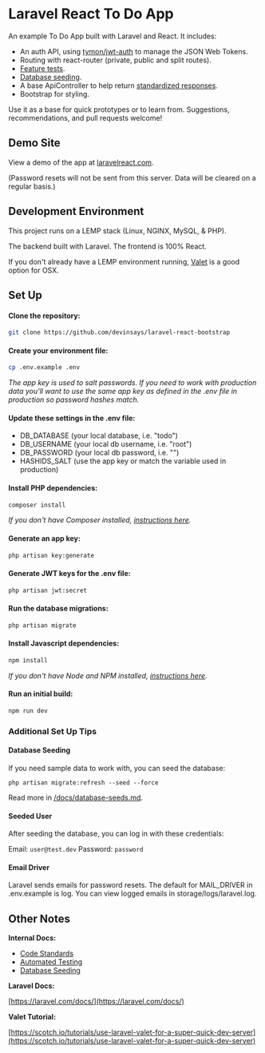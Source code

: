 # Laravel React To Do App

An example To Do App built with Laravel and React. It includes:

-   An auth API, using [tymon/jwt-auth](https://github.com/tymondesigns/jwt-auth) to manage the JSON Web Tokens.
-   Routing with react-router (private, public and split routes).
-   [Feature tests](https://github.com/devinsays/laravel-react-bootstrap/blob/master/docs/automated-testing.md).
-   [Database seeding](https://github.com/devinsays/laravel-react-bootstrap/blob/master/docs/database-seeds.md).
-   A base ApiController to help return [standardized responses](https://github.com/devinsays/laravel-react-bootstrap/blob/master/docs/api-format.md).
-   Bootstrap for styling.

Use it as a base for quick prototypes or to learn from. Suggestions, recommendations, and pull requests welcome!

## Demo Site

View a demo of the app at [laravelreact.com](https://laravelreact.com/).

(Password resets will not be sent from this server. Data will be cleared on a regular basis.)

## Development Environment

This project runs on a LEMP stack (Linux, NGINX, MySQL, & PHP).

The backend built with Laravel. The frontend is 100% React.

If you don't already have a LEMP environment running, [Valet](https://laravel.com/docs/valet) is a good option for OSX.

## Set Up

#### Clone the repository:

```bash
git clone https://github.com/devinsays/laravel-react-bootstrap
```

#### Create your environment file:

```bash
cp .env.example .env
```

_The app key is used to salt passwords. If you need to work with production data you'll want to use the same app key as defined in the .env file in production so password hashes match._

#### Update these settings in the .env file:

-   DB_DATABASE (your local database, i.e. "todo")
-   DB_USERNAME (your local db username, i.e. "root")
-   DB_PASSWORD (your local db password, i.e. "")
-   HASHIDS_SALT (use the app key or match the variable used in production)

#### Install PHP dependencies:

```bash
composer install
```

_If you don't have Composer installed, [instructions here](https://getcomposer.org/)._

#### Generate an app key:

```bash
php artisan key:generate
```

#### Generate JWT keys for the .env file:

```bash
php artisan jwt:secret
```

#### Run the database migrations:

```bash
php artisan migrate
```

#### Install Javascript dependencies:

```bash
npm install
```

_If you don't have Node and NPM installed, [instructions here](https://www.npmjs.com/get-npm)._

#### Run an initial build:

```bash
npm run dev
```

### Additional Set Up Tips

#### Database Seeding

If you need sample data to work with, you can seed the database:

```
php artisan migrate:refresh --seed --force
```

Read more in [/docs/database-seeds.md](https://github.com/devinsays/laravel-react-bootstrap/blob/master/docs/database-seeds.md).

#### Seeded User

After seeding the database, you can log in with these credentials:

Email: `user@test.dev`
Password: `password`

#### Email Driver

Laravel sends emails for password resets. The default for MAIL_DRIVER in .env.example is log. You can view logged emails in storage/logs/laravel.log.

## Other Notes

**Internal Docs:**

-   [Code Standards](https://github.com/devinsays/laravel-react-bootstrap/blob/master/docs/code-standards.md)
-   [Automated Testing](https://github.com/devinsays/laravel-react-bootstrap/blob/master/docs/automated-testing.md)
-   [Database Seeding](https://github.com/devinsays/laravel-react-bootstrap/blob/master/docs/database-seeds.md)

**Laravel Docs:**

[https://laravel.com/docs/](https://laravel.com/docs/)

**Valet Tutorial:**

[https://scotch.io/tutorials/use-laravel-valet-for-a-super-quick-dev-server](https://scotch.io/tutorials/use-laravel-valet-for-a-super-quick-dev-server)
